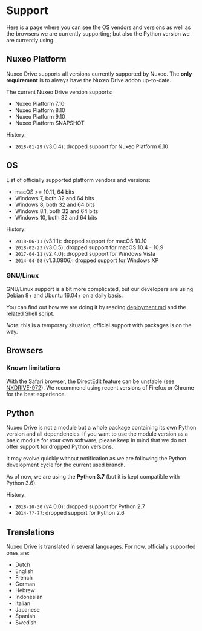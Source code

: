 # Support

Here is a page where you can see the OS vendors and versions as well as the browsers we are currently supporting; but also the Python version we are currently using.

## Nuxeo Platform

Nuxeo Drive supports all versions currently supported by Nuxeo.
The **only requirement** is to always have the Nuxeo Drive addon up-to-date.

The current Nuxeo Drive version supports:

- Nuxeo Platform 7.10
- Nuxeo Platform 8.10
- Nuxeo Platform 9.10
- Nuxeo Platform SNAPSHOT

History:

- `2018-01-29` (v3.0.4): dropped support for Nuxeo Platform 6.10

## OS

List of officially supported platform vendors and versions:

- macOS >= 10.11, 64 bits
- Windows 7, both 32 and 64 bits
- Windows 8, both 32 and 64 bits
- Windows 8.1, both 32 and 64 bits
- Windows 10, both 32 and 64 bits

History:

- `2018-06-11` (v3.1.1): dropped support for macOS 10.10
- `2018-02-23` (v3.0.5): dropped support for macOS 10.4 - 10.9
- `2017-04-11` (v2.4.0): dropped support for Windows Vista
- `2014-04-08` (v1.3.0806): dropped support for Windows XP

### GNU/Linux

GNU/Linux support is a bit more complicated, but our developers are using Debian 8+ and Ubuntu 16.04+ on a daily basis.

You can find out how we are doing it by reading [deployment.md](https://github.com/nuxeo/nuxeo-drive/blob/master/docs/deployment.md) and the related Shell script.

_Note_: this is a temporary situation, official support with packages is on the way.

## Browsers

### Known limitations

With the Safari browser, the DirectEdit feature can be unstable (see [NXDRIVE-972](https://jira.nuxeo.com/browse/NXDRIVE-972)).
We recommend using recent versions of Firefox or Chrome for the best experience.

## Python

Nuxeo Drive is not a module but a whole package containing its own Python version and all dependencies.
If you want to use the module version as a basic module for your own software, please keep in mind that we do not offer support for dropped Python versions.

It may evolve quickly without notification as we are following the Python development cycle for the current used branch.

As of now, we are using the __Python 3.7__ (but it is kept compatible with Python 3.6).

History:

- `2018-10-30` (v4.0.0): dropped support for Python 2.7
- `2014-??-??`: dropped support for Python 2.6


## Translations

Nuxeo Drive is translated in several languages. For now, officially supported ones are:

- Dutch
- English
- French
- German
- Hebrew
- Indonesian
- Italian
- Japanese
- Spanish
- Swedish
